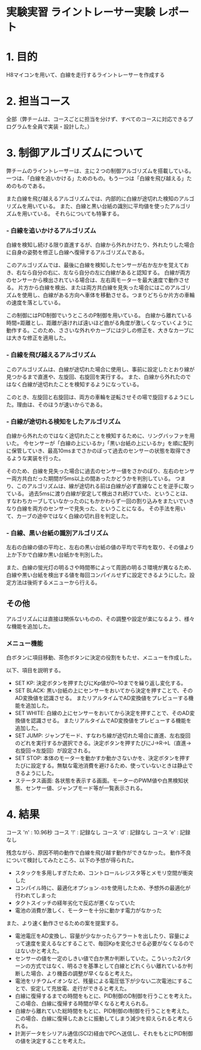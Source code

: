 実験実習 ライントレーサー実験 レポート
===

# 1. 目的

H8マイコンを用いて、白線を走行するライントレーサーを作成する

# 2. 担当コース

全部（弊チームは、コースごとに担当を分けず、すべてのコースに対応できるプログラムを全員で実装・設計した。）

# 3. 制御アルゴリズムについて

弊チームのライントレーサーは、主に２つの制御アルゴリズムを搭載している。
一つは、「白線を追いかける」ためのもの。もう一つは「白線を飛び越える」ためのものである。

また白線を飛び越えるアルゴリズムでは、内部的に白線が途切れた検知のアルゴリズムを用いている。
また、白線と黒い台紙の識別に平均値を使ったアルゴリズムを用いている。
それらについても特筆する。

### - 白線を追いかけるアルゴリズム
白線を検知し続ける限り直進するが、白線から外れかけたり、外れたりした場合に自身の姿勢を修正し白線へ復帰するアルゴリズムである。

このアルゴリズムでは、最後に白線を検知したセンサーが右か左かを覚えておき、右なら自分の右に、左なら自分の左に白線があると認知する。
白線が両方のセンサーから検出されている場合は、左右両モーターを最大速度で動作させる。
片方から白線を検出、または両方共白線を見失った場合にはこのアルゴリズムを使用し、白線がある方向へ車体を移動させる。つまりどちらか片方の車輪の速度を落としている。

この制御にはPID制御でいうところのP制御を用いている。
白線から離れている時間=距離とし、距離が遠ければ遠いほど曲がる角度が激しくなっていくように動作する。このため、ささいな外れやカーブには少しの修正を、大きなカーブには大きな修正を適用した。

### - 白線を飛び越えるアルゴリズム
このアルゴリズムは、白線が途切れた場合に使用し、事前に設定したとおり線が見つかるまで直進や、左旋回、右旋回を実行する。
また、白線から外れたのではなく白線が途切れたことを検知するようになっている。

このとき、左旋回と右旋回は、両方の車輪を逆転させその場で旋回するようにした。理由は、そのほうが速いからである。

### - 白線が途切れる検知をしたアルゴリズム
白線から外れたのではなく途切れたことを検知するために、リングバッファを用いた。
今センサーが「白線の上にいるか」「黒い台紙の上にいるか」を順に配列に保管していき、最高10msまでさかのぼって過去のセンサーの状態を取得できるような実装を行った。

そのため、白線を見失った場合に過去のセンサー値をさかのぼり、左右のセンサー両方共白だった期間が5ms以上の間あったかどうかを判別している。
つまり、このアルゴリズムは、線が途切れる前は白線が必ず直線なことを逆手に取っている。
過去5msに渡り白線が安定して検出され続けていた、ということは、すなわちカーブしていなかったのにもかかわらず一回の割り込みをまたいでいきなり白線を両方のセンサーで見失った、ということになる。
その手法を用いて、カーブの途中ではなく白線の切れ目を判定した。

### - 白線、黒い台紙の識別アルゴリズム

左右の白線の値の平均と、左右の黒い台紙の値の平均で平均を取り、その値より上か下かで白線か黒い台紙かを判別した。

また、白線の蛍光灯の明るさや時間帯によって周囲の明るさ環境が異なるため、白線や黒い台紙を検出する値を毎回コンパイルせずに設定できるようにした。設定方法は後術するメニューから行える。

## その他

アルゴリズムには直接は関係ないものの、その調整や設定が楽になるよう、様々な機能を追加した。

### メニュー機能
白ボタンに項目移動、茶色ボタンに決定の役割をもたせ、メニューを作成した。

以下、項目を説明する。

- SET KP: 決定ボタンを押すたびにKp値が0~10までを繰り返し変化する。
- SET BLACK: 黒い台紙の上にセンサーをおいてから決定を押すことで、そのAD変換値を認識させる。
またリアルタイムでAD変換値をプレビューする機能を追加した。
- SET WHITE: 白線の上にセンサーをおいてから決定を押すことで、そのAD変換値を認識させる。
またリアルタイムでAD変換値をプレビューする機能を追加した。
- SET JUMP: ジャンプモード、すなわち線が途切れた場合に直進、左右旋回のどれを実行するか選択できる。決定ボタンを押すたびにJ->R->L（直進→右旋回→左旋回）が設定される。
- SET STOP: 本体のモーターを動かすか動かさないかを、決定ボタンを押すたびに設定する。無駄な電池消費を避けるため、使っていないときは静止できるようにした。
- ステータス画面: 各状態を表示する画面。モーターのPWM値や白黒検知状態、センサー値、ジャンプモード等が一覧表示される。

# 4. 結果

コース 'n' : 10.96秒
コース '!' : 記録なし
コース 'd' : 記録なし
コース 'e' : 記録なし

残念ながら、原因不明の動作で白線を飛び越す動作ができなかった。
動作不良について検討してみたところ、以下の予想が得られた。

- スタックを多用しすぎたため、コントロールレジスタ等とメモリ空間が衝突した
- コンパイル時に、最適化オプション`-O3`を使用したため、予想外の最適化が行われてしまった
- タクトスイッチの経年劣化で反応が悪くなっていた
- 電池の消費が激しく、モーターを十分に動かす電力がなかった

また、より速く動作させるための案を提案する。

- 電池電圧をAD変換し、容量が少なかったらアラートを出したり、容量によって速度を変えるなどすることで、毎回Kpを変化させる必要がなくなるのではないかと考えた。
- センサーの値を一定のしきい値で白か黒か判断していた。こういった2パターンの方式ではなく、明るさを基準として白線とどれくらい離れているか判断した場合、より機首の調整が早くなると考えた。
- 電池をリチウムイオンなど、残量による電圧低下が少ない二次電池にすることで、安定して充放電、走行ができると考えた。
- 白線に復帰するまでの時間をもとに、PID制御のD制御を行うことを考えた。この場合、白線に復帰する時間が早くなると考えられる。
- 白線から離れていた総時間をもとに、PID制御のI制御を行うことを考えた。この場合、白線に復帰したあとに振動してしまう減少を抑えられると考えられる。
- 計測データをシリアル通信(SCI2)経由でPCへ送信し、それをもとにPID制御の値を決定することを考えた。